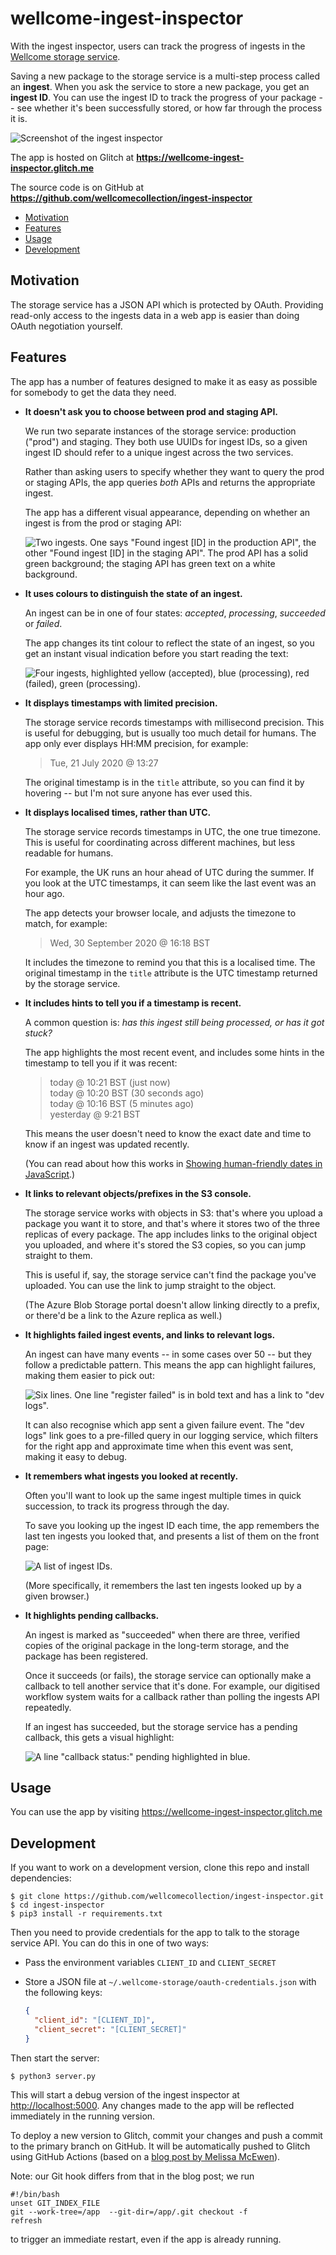 # wellcome-ingest-inspector

With the ingest inspector, users can track the progress of ingests in the [Wellcome storage service](https://github.com/wellcomecollection/storage-service).

Saving a new package to the storage service is a multi-step process called an **ingest**.
When you ask the service to store a new package, you get an **ingest ID**.
You can use the ingest ID to track the progress of your package -- see whether it's been successfully stored, or how far through the process it is.

![Screenshot of the ingest inspector](screenshot.png)

The app is hosted on Glitch at **<https://wellcome-ingest-inspector.glitch.me>**

The source code is on GitHub at **<https://github.com/wellcomecollection/ingest-inspector>**

-   [Motivation](#motivation)
-   [Features](#features)
-   [Usage](#usage)
-   [Development](#development)



## Motivation

The storage service has a JSON API which is protected by OAuth.
Providing read-only access to the ingests data in a web app is easier than doing OAuth negotiation yourself.



## Features

The app has a number of features designed to make it as easy as possible for somebody to get the data they need.

*   **It doesn't ask you to choose between prod and staging API.**

    We run two separate instances of the storage service: production ("prod") and staging.
    They both use UUIDs for ingest IDs, so a given ingest ID should refer to a unique ingest across the two services.

    Rather than asking users to specify whether they want to query the prod or staging APIs, the app queries *both* APIs and returns the appropriate ingest.

    The app has a different visual appearance, depending on whether an ingest is from the prod or staging API:

    ![Two ingests. One says "Found ingest [ID] in the production API", the other "Found ingest [ID] in the staging API". The prod API has a solid green background; the staging API has green text on a white background.](screenshots/prod_staging_api.png)

*   **It uses colours to distinguish the state of an ingest.**

    An ingest can be in one of four states: *accepted*, *processing*, *succeeded* or *failed*.

    The app changes its tint colour to reflect the state of an ingest, so you get an instant visual indication before you start reading the text:

    ![Four ingests, highlighted yellow (accepted), blue (processing), red (failed), green (processing).](screenshots/ingest_state_colours.png)

*   **It displays timestamps with limited precision.**

    The storage service records timestamps with millisecond precision.
    This is useful for debugging, but is usually too much detail for humans.
    The app only ever displays HH:MM precision, for example:

    > Tue, 21 July 2020 @ 13:27

    The original timestamp is in the `title` attribute, so you can find it by hovering -- but I'm not sure anyone has ever used this.

*   **It displays localised times, rather than UTC.**

    The storage service records timestamps in UTC, the one true timezone.
    This is useful for coordinating across different machines, but less readable for humans.

    For example, the UK runs an hour ahead of UTC during the summer.
    If you look at the UTC timestamps, it can seem like the last event was an hour ago.

    The app detects your browser locale, and adjusts the timezone to match, for example:

    > Wed, 30 September 2020 @ 16:18 BST

    It includes the timezone to remind you that this is a localised time.
    The original timestamp in the `title` attribute is the UTC timestamp returned by the storage service.

*   **It includes hints to tell you if a timestamp is recent.**

    A common question is: *has this ingest still being processed, or has it got stuck?*

    The app highlights the most recent event, and includes some hints in the timestamp to tell you if it was recent:

    > today @ 10:21 BST (just now)<br/>
    > today @ 10:20 BST (30 seconds ago)<br/>
    > today @ 10:16 BST (5 minutes ago)<br/>
    > yesterday @ 9:21 BST

    This means the user doesn't need to know the exact date and time to know if an ingest was updated recently.

    (You can read about how this works in [Showing human-friendly dates in JavaScript](https://alexwlchan.net/2020/05/human-friendly-dates-in-javascript/).)

*   **It links to relevant objects/prefixes in the S3 console.**

    The storage service works with objects in S3: that's where you upload a package you want it to store, and that's where it stores two of the three replicas of every package.
    The app includes links to the original object you uploaded, and where it's stored the S3 copies, so you can jump straight to them.

    This is useful if, say, the storage service can't find the package you've uploaded.
    You can use the link to jump straight to the object.

    (The Azure Blob Storage portal doesn't allow linking directly to a prefix, or there'd be a link to the Azure replica as well.)

*   **It highlights failed ingest events, and links to relevant logs.**

    An ingest can have many events -- in some cases over 50 -- but they follow a predictable pattern.
    This means the app can highlight failures, making them easier to pick out:

    ![Six lines. One line "register failed" is in bold text and has a link to "dev logs".](screenshots/ingest_errors.png)

    It can also recognise which app sent a given failure event.
    The "dev logs" link goes to a pre-filled query in our logging service, which filters for the right app and approximate time when this event was sent, making it easy to debug.

*   **It remembers what ingests you looked at recently.**

    Often you'll want to look up the same ingest multiple times in quick succession, to track its progress through the day.

    To save you looking up the ingest ID each time, the app remembers the last ten ingests you looked that, and presents a list of them on the front page:

    ![A list of ingest IDs.](screenshots/recent_ingests.png)

    (More specifically, it remembers the last ten ingests looked up by a given browser.)

*   **It highlights pending callbacks.**

    An ingest is marked as "succeeded" when there are three, verified copies of the original package in the long-term storage, and the package has been registered.

    Once it succeeds (or fails), the storage service can optionally make a callback to tell another service that it's done.
    For example, our digitised workflow system waits for a callback rather than polling the ingests API repeatedly.

    If an ingest has succeeded, but the storage service has a pending callback, this gets a visual highlight:

    ![A line "callback status:" pending highlighted in blue.](screenshots/pending_callback.png)



## Usage

You can use the app by visiting <https://wellcome-ingest-inspector.glitch.me>



## Development

If you want to work on a development version, clone this repo and install dependencies:

```console
$ git clone https://github.com/wellcomecollection/ingest-inspector.git
$ cd ingest-inspector
$ pip3 install -r requirements.txt
```

Then you need to provide credentials for the app to talk to the storage service API.
You can do this in one of two ways:

*   Pass the environment variables `CLIENT_ID` and `CLIENT_SECRET`
*   Store a JSON file at `~/.wellcome-storage/oauth-credentials.json` with the following keys:

    ```json
    {
      "client_id": "[CLIENT_ID]",
      "client_secret": "[CLIENT_SECRET]"
    }
    ```

Then start the server:

```console
$ python3 server.py
```

This will start a debug version of the ingest inspector at <http://localhost:5000>.
Any changes made to the app will be reflected immediately in the running version.

To deploy a new version to Glitch, commit your changes and push a commit to the primary branch on GitHub.
It will be automatically pushed to Glitch using GitHub Actions (based on a [blog post by Melissa McEwen](https://dev.to/glitch/automating-my-deploys-from-github-to-glitch-2fpd)).

Note: our Git hook differs from that in the blog post; we run

```shell
#!/bin/bash
unset GIT_INDEX_FILE
git --work-tree=/app  --git-dir=/app/.git checkout -f
refresh
```

to trigger an immediate restart, even if the app is already running.

